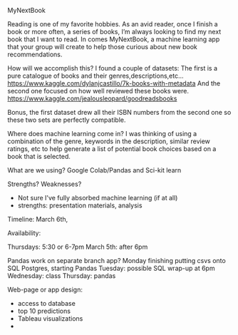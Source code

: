  MyNextBook

Reading is one of my favorite hobbies. As an avid reader, once I finish a book or more often, a series of books, I’m always looking to find my next book that I want to read. In comes MyNextBook, a machine learning app that your group will create to help those curious about new book recommendations.

How will we accomplish this? I found a couple of datasets:
The first is a pure catalogue of books and their genres,descriptions,etc…
https://www.kaggle.com/dylanjcastillo/7k-books-with-metadata 
And the second one focused on how well reviewed these books were. https://www.kaggle.com/jealousleopard/goodreadsbooks  

Bonus, the first dataset drew all their ISBN numbers from the second one so these two sets are perfectly compatible.

Where does machine learning come in?
I was thinking of using a combination of the genre, keywords in the description, similar review ratings, etc to help generate a list of potential book choices based on a book that is selected.

What are we using? Google Colab/Pandas and Sci-kit learn

Strengths? Weaknesses?
* Not sure I've fully absorbed machine learning (if at all)
* strengths: presentation materials, analysis

Timeline: March 6th,

Availability:

Thursdays: 5:30 or 6-7pm
March 5th: after 6pm

Pandas work on separate branch
app?
Monday finishing putting csvs onto SQL Postgres, starting Pandas 
Tuesday: possible SQL wrap-up at 6pm
Wednesday: class
Thursday: pandas


Web-page or app design:
* access to database
* top 10 predictions
* Tableau visualizations
* 
